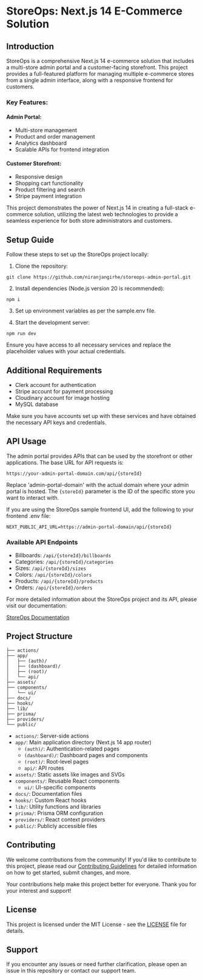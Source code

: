 # StoreOps: Next.js 14 E-Commerce Solution

## Introduction

StoreOps is a comprehensive Next.js 14 e-commerce solution that includes a multi-store admin portal and a customer-facing storefront. This project provides a full-featured platform for managing multiple e-commerce stores from a single admin interface, along with a responsive frontend for customers.

### Key Features:

#### Admin Portal:

- Multi-store management
- Product and order management
- Analytics dashboard
- Scalable APIs for frontend integration

#### Customer Storefront:

- Responsive design
- Shopping cart functionality
- Product filtering and search
- Stripe payment integration

This project demonstrates the power of Next.js 14 in creating a full-stack e-commerce solution, utilizing the latest web technologies to provide a seamless experience for both store administrators and customers.

## Setup Guide

Follow these steps to set up the StoreOps project locally:

1. Clone the repository:

```
git clone https://github.com/niranjangirhe/storeops-admin-portal.git
```

2. Install dependencies (Node.js version 20 is recommended):

```
npm i
```

3. Set up environment variables as per the sample.env file.

4. Start the development server:

```
npm run dev
```

Ensure you have access to all necessary services and replace the placeholder values with your actual credentials.

## Additional Requirements

- Clerk account for authentication
- Stripe account for payment processing
- Cloudinary account for image hosting
- MySQL database

Make sure you have accounts set up with these services and have obtained the necessary API keys and credentials.

## API Usage

The admin portal provides APIs that can be used by the storefront or other applications. The base URL for API requests is:

```
https://your-admin-portal-domain.com/api/{storeId}
```

Replace 'admin-portal-domain' with the actual domain where your admin portal is hosted. The `{storeId}` parameter is the ID of the specific store you want to interact with.

If you are using the StoreOps sample frontend UI, add the following to your frontend .env file:

```
NEXT_PUBLIC_API_URL=https://admin-portal-domain/api/{storeId}
```

### Available API Endpoints

- Billboards: `/api/{storeId}/billboards`
- Categories: `/api/{storeId}/categories`
- Sizes: `/api/{storeId}/sizes`
- Colors: `/api/{storeId}/colors`
- Products: `/api/{storeId}/products`
- Orders: `/api/{storeId}/orders`

For more detailed information about the StoreOps project and its API, please visit our documentation:

[StoreOps Documentation](https://storeops-admin.vercel.app/docs)

## Project Structure

```
├── actions/
├── app/
│   ├── (auth)/
│   ├── (dashboard)/
│   ├── (root)/
│   └── api/
├── assets/
├── components/
│   └── ui/
├── docs/
├── hooks/
├── lib/
├── prisma/
├── providers/
└── public/
```

- `actions/`: Server-side actions
- `app/`: Main application directory (Next.js 14 app router)
  - `(auth)/`: Authentication-related pages
  - `(dashboard)/`: Dashboard pages and components
  - `(root)/`: Root-level pages
  - `api/`: API routes
- `assets/`: Static assets like images and SVGs
- `components/`: Reusable React components
  - `ui/`: UI-specific components
- `docs/`: Documentation files
- `hooks/`: Custom React hooks
- `lib/`: Utility functions and libraries
- `prisma/`: Prisma ORM configuration
- `providers/`: React context providers
- `public/`: Publicly accessible files

## Contributing

We welcome contributions from the community! If you'd like to contribute to this project, please read our [Contributing Guidelines](CONTRIBUTING.md) for detailed information on how to get started, submit changes, and more.

Your contributions help make this project better for everyone. Thank you for your interest and support!

## License

This project is licensed under the MIT License - see the [LICENSE](LICENSE) file for details.

## Support

If you encounter any issues or need further clarification, please open an issue in this repository or contact our support team.
